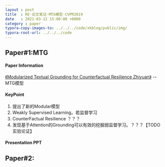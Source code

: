 ```yaml
---
layout : post
title  : RE-论文笔记-MTG模型-CVPR2019
date   : 2021-03-12 15:00:00 +0000
category : paper
typora-copy-images-to: ../../../code/xkblog/public/img/
typora-root-url: ../../../code
---
```


## Paper#1:MTG



#### Paper Information

[《Modularized Textual Grounding for Counterfactual Resilience Zhiyuan》](https://arxiv.org/pdf/1904.03589.pdf) --  MTG模型

#### KeyPoint

1. 提出了新的Modular模型
2. Weakly Supervised Learning。若监督学习
3. CounterFactual Resilience ？？？
4. 发现基于Attention的Grounding可以有效的挖掘弱监督学习。？？？【TODO实验论证】

#### Presentation PPT



## Paper#2:



